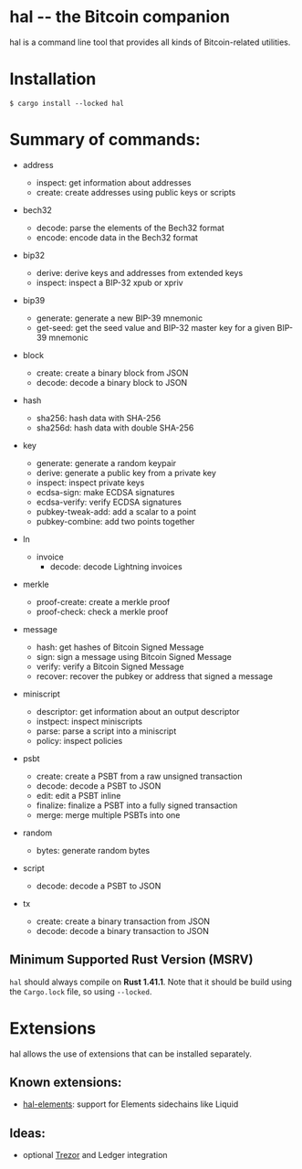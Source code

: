 hal -- the Bitcoin companion
============================

hal is a command line tool that provides all kinds of Bitcoin-related utilities.


# Installation

```
$ cargo install --locked hal
```


# Summary of commands:

- address
	- inspect: get information about addresses
	- create: create addresses using public keys or scripts

- bech32
	- decode: parse the elements of the Bech32 format
	- encode: encode data in the Bech32 format

- bip32
	- derive: derive keys and addresses from extended keys
	- inspect: inspect a BIP-32 xpub or xpriv

- bip39
    - generate: generate a new BIP-39 mnemonic
	- get-seed: get the seed value and BIP-32 master key for a given BIP-39 mnemonic

- block
	- create: create a binary block from JSON
	- decode: decode a binary block to JSON

- hash
	- sha256: hash data with SHA-256
	- sha256d: hash data with double SHA-256

- key
	- generate: generate a random keypair
	- derive: generate a public key from a private key
	- inspect: inspect private keys
	- ecdsa-sign: make ECDSA signatures
	- ecdsa-verify: verify ECDSA signatures
	- pubkey-tweak-add: add a scalar to a point
	- pubkey-combine: add two points together

- ln
	- invoice
		- decode: decode Lightning invoices

- merkle
    - proof-create: create a merkle proof
    - proof-check: check a merkle proof

- message
    - hash: get hashes of Bitcoin Signed Message
    - sign: sign a message using Bitcoin Signed Message
    - verify: verify a Bitcoin Signed Message
    - recover: recover the pubkey or address that signed a message

- miniscript
    - descriptor: get information about an output descriptor
    - instpect: inspect miniscripts
    - parse: parse a script into a miniscript
    - policy: inspect policies

- psbt
	- create: create a PSBT from a raw unsigned transaction
	- decode: decode a PSBT to JSON
	- edit: edit a PSBT inline
	- finalize: finalize a PSBT into a fully signed transaction
	- merge: merge multiple PSBTs into one

- random
    - bytes: generate random bytes

- script
	- decode: decode a PSBT to JSON

- tx
	- create: create a binary transaction from JSON
	- decode: decode a binary transaction to JSON


## Minimum Supported Rust Version (MSRV)

`hal` should always compile on **Rust 1.41.1**.
Note that it should be build using the `Cargo.lock` file, so using `--locked`.

# Extensions

hal allows the use of extensions that can be installed separately.

## Known extensions:

- [hal-elements](https://github.com/stevenroose/hal-elements/): support for Elements sidechains like Liquid


## Ideas:
- optional [Trezor](https://github.com/stevenroose/rust-trezor-api/) and Ledger integration
